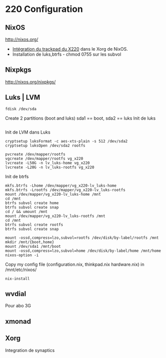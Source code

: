 220 Configuration
==================

NixOS
-----

http://nixos.org/

* [Intégration du trackpad du X220](https://github.com/j4/x220/blob/master/nixos/thinkpad.nix) dans le Xorg de NixOS.
* Installation de luks,btrfs - chmod 0755 sur les subvol

Nixpkgs  
-------

http://nixos.org/nixpkgs/

Luks | LVM
----------

```
fdisk /dev/sda
```

Create 2 partitions (boot and luks) sda1 == boot, sda2 == luks
Init de luks

```

```

Init de LVM dans Luks

```
cryptsetup luksFormat -c aes-xts-plain -s 512 /dev/sda2
cryptsetup luksOpen /dev/sda2 rootfs
```

```
pvcreate /dev/mapper/rootfs
vgcreate /dev/mapper/rootfs vg_x220
lvcreate -L50G -n lv_luks-home vg_x220
lvcreate -L20G -n lv_luks-rootfs vg_x220
```

Init de btrfs

```
mkfs.btrfs -Lhome /dev/mapper/vg_x220-lv_luks-home
mkfs.btrfs -Lrootfs /dev/mapper/vg_x220-lv_luks-rootfs
mount /dev/mapper/vg_x220-lv_luks-home /mnt
cd /mnt
btrfs subvol create home
btrfs subvol create snap
cd / && umount /mnt
mount /dev/mapper/vg_x220-lv_luks-rootfs /mnt
cd /mnt
btrfs subvol create rootfs
btrfs subvol create snap
```

```
mount -ossd,compress=lzo,subvol=rootfs /dev/disk/by-label/rootfs /mnt
mkdir /mnt/{boot,home}
mount /dev/sda1 /mnt/boot
mount -ossd,compress=lzo,subvol=home /dev/disk/by-label/home /mnt/home
nixos-option -i
```

Copy my config file (configuration.nix, thinkpad.nix hardware.nix) in /mnt/etc/nixos/

```
nix-install
```

wvdial 
------

Pour abo 3G

xmonad
------

Xorg
----

Integration de synaptics 

